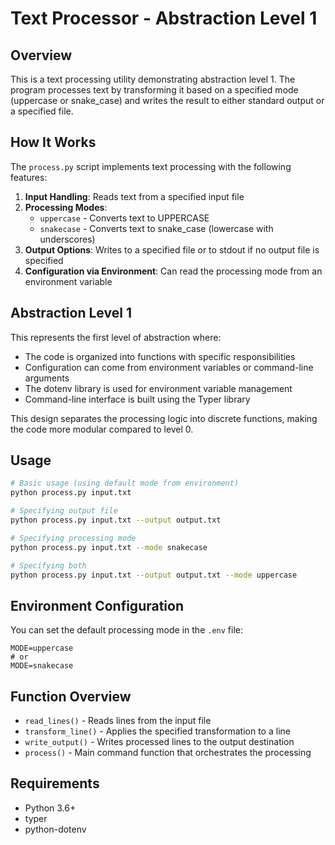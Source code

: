 # Text Processor - Abstraction Level 1

## Overview

This is a text processing utility demonstrating abstraction level 1. The program processes text by transforming it based on a specified mode (uppercase or snake_case) and writes the result to either standard output or a specified file.

## How It Works

The `process.py` script implements text processing with the following features:

1. **Input Handling**: Reads text from a specified input file
2. **Processing Modes**:
   - `uppercase` - Converts text to UPPERCASE
   - `snakecase` - Converts text to snake_case (lowercase with underscores)
3. **Output Options**: Writes to a specified file or to stdout if no output file is specified
4. **Configuration via Environment**: Can read the processing mode from an environment variable

## Abstraction Level 1

This represents the first level of abstraction where:

- The code is organized into functions with specific responsibilities
- Configuration can come from environment variables or command-line arguments
- The dotenv library is used for environment variable management
- Command-line interface is built using the Typer library

This design separates the processing logic into discrete functions, making the code more modular compared to level 0.

## Usage

```bash
# Basic usage (using default mode from environment)
python process.py input.txt

# Specifying output file
python process.py input.txt --output output.txt

# Specifying processing mode
python process.py input.txt --mode snakecase

# Specifying both
python process.py input.txt --output output.txt --mode uppercase
```

## Environment Configuration

You can set the default processing mode in the `.env` file:

```
MODE=uppercase
# or
MODE=snakecase
```

## Function Overview

- `read_lines()` - Reads lines from the input file
- `transform_line()` - Applies the specified transformation to a line
- `write_output()` - Writes processed lines to the output destination
- `process()` - Main command function that orchestrates the processing

## Requirements

- Python 3.6+
- typer
- python-dotenv
